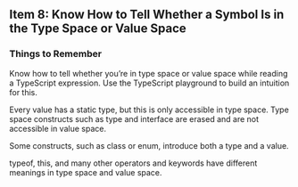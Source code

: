 ## Item 8: Know How to Tell Whether a Symbol Is in the Type Space or Value Space

### Things to Remember
Know how to tell whether you’re in type space or value space while reading a TypeScript
expression. Use the TypeScript playground to build an intuition for this.

Every value has a static type, but this is only accessible in type space. Type space constructs such as type and interface are erased and are not accessible in value space.

Some constructs, such as class or enum, introduce both a type and a value.

typeof, this, and many other operators and keywords have different meanings in type space and value space.
